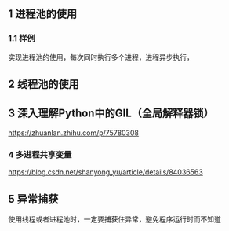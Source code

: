 ## 1 进程池的使用

### 1.1 样例

实现进程池的使用，每次同时执行多个进程，进程异步执行，

## 2 线程池的使用

## 3 深入理解Python中的GIL（全局解释器锁）

https://zhuanlan.zhihu.com/p/75780308

### 4 多进程共享变量

https://blog.csdn.net/shanyong_yu/article/details/84036563

## 5 异常捕获

使用线程或者进程池时，一定要捕获住异常，避免程序运行时而不知道

